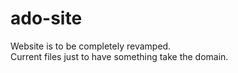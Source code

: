 # ado-site

Website is to be completely revamped.
<br />
Current files just to have something take the domain.
